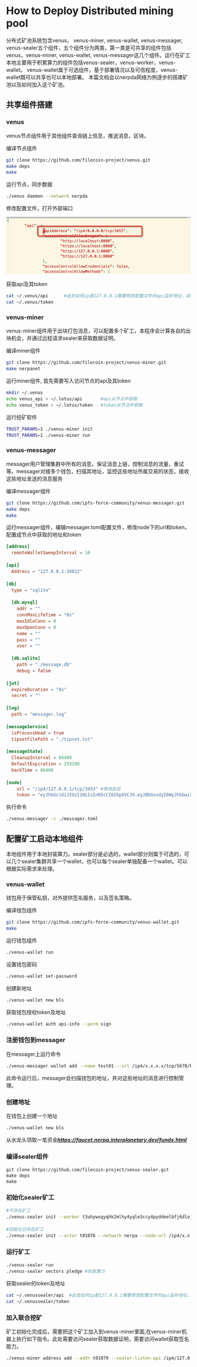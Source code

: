 # How to Deploy Distributed mining pool

分布式矿池系统包含venus， venus-miner, venus-wallet, venus-messager, venus-sealer五个组件，五个组件分为两类，第一类是可共享的组件包括venus，venus-miner, venus-wallet, venus-messager这几个组件。运行在矿工本地主要用于积累算力的组件包括venus-sealer，venus-worker，venus-wallet。 venus-wallet属于可选组件，基于部署情况以及可信程度，venus-wallet既可以共享也可以本地部署。 本篇文档会以nerpda网络为例逐步的搭建矿池以及如何加入这个矿池。

## 共享组件搭建

### venus
venus节点组件用于其他组件查询链上信息，推送消息，区块。

编译节点组件
```sh
git clone https://github.com/filecoin-project/venus.git
make deps
make
```

运行节点，同步数据
```sh
./venus daemon --network nerpda
```

修改配置文件，打开外部端口

![./images/api_config.png](./images/api_config.png)

获取api及其token
```sh
cat ~/.venus/api      #此处如何ip是127.0.0.1需要修改配置文件的api监听地址，如果是0.0.0.0使用的时候需要改用具体的地址
cat ~/.venus/token
```


### venus-miner
venus-miner组件用于出块打包消息，可以配置多个矿工，本程序会计算各自的出块机会，并通过远程请求sealer来获取数据证明。

编译miner组件
```sh
git clone https://github.com/filecoin-project/venus-miner.git
make nerpanet
```

运行miner组件, 首先需要写入访问节点的api及其token
```sh
mkdir ~/.venus
echo venus_api > ~/.lotus/api       #api从节点中获取
echo venus_token > ~/.lotus/token   #token从节点中获取
```

运行挖矿软件

```sh
TRUST_PARAMS=1 ./venus-miner init
TRUST_PARAMS=1 ./venus-miner run
```

### venus-messager

messager用户管理集群中所有的消息，保证消息上链，控制消息的流量，重试等。messager对接多个钱包，扫描其地址，监控这些地址所属交易的状态，接收这些地址发送的消息服务

编译messager组件
```sh
git clone https://github.com/ipfs-force-community/venus-messager.git
make deps
make
```

运行messager组件，编辑messager.toml配置文件，修改node下的url和token， 配置成节点中获取的地址和token

```toml
[address]
  remoteWalletSweepInterval = 10

[api]
  Address = "127.0.0.1:39812"

[db]
  type = "sqlite"

  [db.mysql]
    addr = ""
    connMaxLifeTime = "0s"
    maxIdleConn = 0
    maxOpenConn = 0
    name = ""
    pass = ""
    user = ""

  [db.sqlite]
    path = "./message.db"
    debug = false

[jwt]
  expireDuration = "0s"
  secret = ""

[log]
  path = "messager.log"

[messageService]
  isProcessHead = true
  tipsetFilePath = "./tipset.txt"

[messageState]
  CleanupInterval = 86400
  DefaultExpiration = 259200
  backTime = 86400

[node]
    url = "/ip4/127.0.0.1/tcp/3453" #修改此处
    token = "eyJhbGciOiJIUzI1NiIsInR5cCI6IkpXVCJ9.eyJBbGxvdyI6WyJhbGwiXX0.8dSWe7S53eF1Ue6XfYUUN-vPSfUWL12xyWkOJv6DNks" #修改此处

```

执行命令
```sh
./venus-messager -c ./messager.toml
```

## 配置矿工启动本地组件

本地组件用于本地封装算力。sealer部分是必选的，wallet部分则属于可选的，可以几个sealer集群共享一个wallet，也可以每个sealer单独配备一个wallet。可以根据实际需求来处理。

### venus-wallet
钱包用于保管私钥，对外提供签名服务，以及签名策略。

编译钱包组件
```sh
git clone https://github.com/ipfs-force-community/venus-wallet.git
make
```

运行钱包组件
```sh
./venus-wallet run
```

设置钱包密码
```sh
./venus-wallet set-password
```

创建新地址
```sh
./venus-wallet new bls
```

获取钱包授权token及地址
```sh
./venus-wallet auth api-info --perm sign
```

### 注册钱包到messager
在messager上运行命令
```sh
./venus-messager wallet add --name test01 --url /ip4/x.x.x.x/tcp/5678/http --token eyJhbGciOiJIUzI1NiIsInR5cCI6IkpXVCJ9.eyJBbGxvdyI6WyJyZWFkIiwid3JpdGUiLCJzaWduIl19.8R1Tr6FFIuCDq4Y-nmGufojmhQeTdqKsDUOl5vFpEt4
```
此命令运行后，messager会扫描钱包的地址，并对这些地址的消息进行控制管理。

### 创建地址
在钱包上创建一个地址
```sh
./venus-wallet new bls
```

从水龙头领取一笔资金***https://faucet.nerpa.interplanetary.dev/funds.html***

### 编译sealer组件
```
git clone https://github.com/filecoin-project/venus-sealer.git
make deps
make
```

### 初始化sealer矿工
```sh
#不存在矿工
./venus-sealer init --worker t3uhywoqyqhk2mlhy4yqle3ccy4pyddeelbfj6dlojvm6ehvtnl6xw577vdolrd4pkn3gbz26f5o3hx2usoveq --owner t3uhywoqyqhk2mlhy4yqle3ccy4pyddeelbfj6dlojvm6ehvtnl6xw577vdolrd4pkn3gbz26f5o3hx2usoveq --sector-size 512M --network nerpa --node-url /ip4/x.x.x.x/tcp/3453 --node-token eyJhbGciOiJIUzI1NiIsInR5cCI6IkpXVCJ9.eyJBbGxvdyI6WyJhbGwiXX0.R6UZS9i6Y9vqAF-O4Z6y74uDK_8jT0M7OzqrrbNQ3II --messager-url http://x.x.x.x:39812/rpc/v0

#初始化已存在矿工
./venus-sealer init --actor t01076 --network nerpa --node-url /ip4/x.x.x.x/tcp/3453 --node-token eyJhbGciOiJIUzI1NiIsInR5cCI6IkpXVCJ9.eyJBbGxvdyI6WyJhbGwiXX0.R6UZS9i6Y9vqAF-O4Z6y74uDK_8jT0M7OzqrrbNQ3II --messager-url http://x.x.x.x:39812/rpc/v0
```

### 运行矿工
```sh
./venus-sealer run
./venus-sealer sectors pledge #封装算力
```


获取sealer的token及地址
```sh
cat ~/.venussealer/api  #此处如何ip是127.0.0.1需要修改配置文件的api监听地址，如果是0.0.0.0使用的时候需要改用具体的地址
cat ~/.venussealer/token
```


### 加入联合挖矿
矿工初始化完成后，需要把这个矿工加入到venus-miner里面,在venus-miner机器上执行如下指令。此处需要访问sealer获取数据证明，需要访问wallet获取签名能力。
```sh
./venus-miner address add --addr t01079 --sealer-listen-api /ip4/127.0.0.1/tcp/2345/http --sealer-token eyJhbGciOiJIUzI1NiIsInR5cCI6IkpXVCJ9.eyJBbGxvdyI6WyJyZWFkIiwid3JpdGUiLCJzaWduIiwiYWRtaW4iXX0.Gie-HxhQhp106J-DXFYJyuqcX4DFGaTjf44FOssUeX4 --wallet-listen-api /ip4/0.0.0.0/tcp/5678/http --wallet-token eyJhbGciOiJIUzI1NiIsInR5cCI6IkpXVCJ9.eyJBbGxvdyI6WyJyZWFkIiwid3JpdGUiLCJzaWduIl19.8R1Tr6FFIuCDq4Y-nmGufojmhQeTdqKsDUOl5vFpEt4
```
